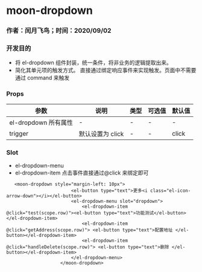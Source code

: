 # moon-dropdown

### 作者：闰月飞鸟；时间：2020/09/02

### 开发目的

-   将 el-dropdown 组件封装，统一条件，将非业务的逻辑提取出来。
-   简化其单元项的触发方式。 直接通过绑定响应事件来实现触发。页面中不需要通过 command 来触发

### Props

| 参数                 | 说明             | 类型 | 可选值 | 默认值 |
| -------------------- | ---------------- | ---- | ------ | ------ |
| el-dropdown 所有属性 | -                | -    | -      | -      |
| trigger              | 默认设置为 click | -    | -      | click  |

### Slot

-   el-dropdown-menu
-   el-dropdown-item 点击事件直接通过@click 来绑定即可

```
   <moon-dropdown style="margin-left: 10px">
                        <el-button type="text">更多<i class="el-icon-arrow-down"></i></el-button>
                        <el-dropdown-menu slot="dropdown">
                            <el-dropdown-item @click="test(scope.row)"><el-button type="text">功能测试</el-button> </el-dropdown-item>
                            <el-dropdown-item @click="getAddress(scope.row)"> <el-button type="text">配置地址 </el-button></el-dropdown-item>
                            <el-dropdown-item @click="handleDelete(scope.row)"> <el-button type="text">删除 </el-button></el-dropdown-item>
                        </el-dropdown-menu>
                    </moon-dropdown>
```
